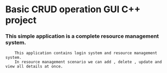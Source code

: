 # Basic CRUD operation GUI C++ project

### This simple application is a complete resource management system.
        This application contains login system and resource management system. 
        In resource management scenario we can add , delete , update and view all details at once.
